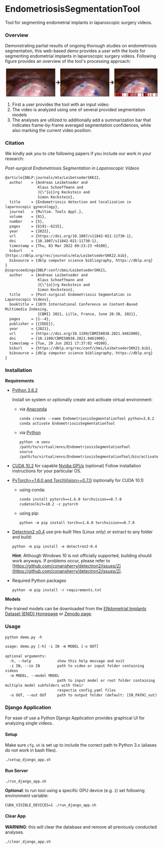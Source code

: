 # EndometriosisSegmentationTool

Tool for segmenting endometrial implants in laparoscopic surgery videos.

### Overview

Demonstrating partial results of ongoing thorough studies on endometriosis segmentation, this web-based demo provides a user with the tools for segmenting endometrial implants in laparoscopic surgery videos. Following figure provides an overview of the tool's processing approach:

![Overview](images/overview.png "Tool Overview")

1. First a user provides the tool with an input video
2. The video is analyzed using one of several provided segmentation models
3. The analyses are utilized to additionally add a summarization bar that indicates frame-by-frame averaged segmentation confidences, while also marking the current video position.

### Citation

We kindly ask you to cite following papers if you include our work in your research:

_Post-surgical Endometriosis Segmentation in Laparoscopic Videos_

```
@article{DBLP:journals/mta/LeibetsederSKK22,
  author    = {Andreas Leibetseder and
               Klaus Schoeffmann and
               J{\"{o}}rg Keckstein and
               Simon Keckstein},
  title     = {Endometriosis detection and localization in laparoscopic gynecology},
  journal   = {Multim. Tools Appl.},
  volume    = {81},
  number    = {5},
  pages     = {6191--6215},
  year      = {2022},
  url       = {https://doi.org/10.1007/s11042-021-11730-1},
  doi       = {10.1007/s11042-021-11730-1},
  timestamp = {Thu, 03 Mar 2022 09:23:23 +0100},
  biburl    = {https://dblp.org/rec/journals/mta/LeibetsederSKK22.bib},
  bibsource = {dblp computer science bibliography, https://dblp.org}
}
@inproceedings{DBLP:conf/cbmi/LeibetsederSKK21,
  author    = {Andreas Leibetseder and
               Klaus Schoeffmann and
               J{\"{o}}rg Keckstein and
               Simon Keckstein},
  title     = {Post-surgical Endometriosis Segmentation in Laparoscopic Videos},
  booktitle = {18th International Conference on Content-Based Multimedia Indexing,
               {CBMI} 2021, Lille, France, June 28-30, 2021},
  pages     = {1--4},
  publisher = {{IEEE}},
  year      = {2021},
  url       = {https://doi.org/10.1109/CBMI50038.2021.9461900},
  doi       = {10.1109/CBMI50038.2021.9461900},
  timestamp = {Tue, 29 Jun 2021 17:37:02 +0200},
  biburl    = {https://dblp.org/rec/conf/cbmi/LeibetsederSKK21.bib},
  bibsource = {dblp computer science bibliography, https://dblp.org}
}
```

### Installation

**Requirements**

- [Python 3.8.2](https://www.python.org/downloads/release/python-382/)

  Install on system or optionally create and activate virtual environment:

  - via [Anaconda](https://anaconda.org/)

    ```
    conda create --name EndometriosisSegmentationTool python=3.8.2
    conda activate EndometriosisSegmentationTool

    ```

  - via [Python](https://www.python.org/)

    ```
    python -m venv /path/to/virtual/envs/EndometriosisSegmentationTool
    source /path/to/virtual/envs/EndometriosisSegmentationTool/bin/activate
    ```

- [CUDA 10.2](https://developer.nvidia.com/cuda-10.2-download-archive) for capable [Nvidia GPUs](https://developer.nvidia.com/cuda-gpus) (optional)
  Follow installation instructions for your particular OS.
- [PyTorch>=1.6.0 and TorchVision>=0.7.0](https://pytorch.org/get-started/previous-versions/) (optionally for CUDA 10.1)
  - using conda:
    ```
    conda install pytorch==1.6.0 torchvision==0.7.0 cudatoolkit=10.2 -c pytorch
    ```
  - using pip:
    ```
    python -m pip install torch==1.6.0 torchvision==0.7.0
    ```
- [Detectron2 v0.4](https://github.com/facebookresearch/detectron2/releases/tag/v0.4)
  use pre-built files (Linux only) or extract to any folder and build:
  ```
  python -m pip install -e detectron2-0.4
  ```
  **Hint**: Although Windows 10 is not officially supported, building should work anyways. If problems occur, please refer to [https://github.com/conansherry/detectron2/issues/2](https://github.com/conansherry/detectron2/issues/2).
- Required Python packages
  ```
  python -m pip install -r requirements.txt
  ```

**Models**

Pre-trained models can be downloaded from the [ENdometrial Implants Dataset (ENID) Homepage](http://ftp.itec.aau.at/datasets/ENID/) or [Zenodo page](10.5281/zenodo.4570969).

### Usage

```
python demo.py -h
```

```
usage: demo.py [-h] -i IN -m MODEL [-o OUT]

optional arguments:
  -h, --help            show this help message and exit
  -i IN, --in IN        path to video or input folder containing videos
  -m MODEL, --model MODEL
                        path to input model or root folder containing multiple model subfolders with their
                        respectie config.yaml files
  -o OUT, --out OUT     path to output folder (default: [IN_PATH]_out)
```

### Django Application

For ease of use a Python Django Application provides graphical UI for analyzing single videos.

#### Setup

Make sure `cfg.sh` is set up to include the correct path to Python 3.x (aliases do not work in bash files).

```
./setup_django_app.sh
```

#### Run Server

```
./run_django_app.sh
```

**Optional**: to run tool using a specific GPU device (e.g. `1`) set following environment variable:

```
CUDA_VISIBLE_DEVICES=1 ./run_django_app.sh
```

#### Clear App

**WARNING**: this will clear the database and remove all previously conducted analyses.

```
./clear_django_app.sh
```
